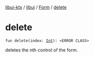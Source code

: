 [libui-ktx](../../index.md) / [libui](../index.md) / [Form](index.md) / [delete](./delete.md)

# delete

`fun delete(index: `[`Int`](https://kotlinlang.org/api/latest/jvm/stdlib/kotlin/-int/index.html)`): <ERROR CLASS>`

deletes the nth control of the form.

